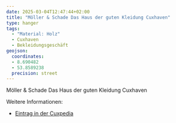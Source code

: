 ```yaml
---
date: 2025-03-04T12:47:44+02:00
title: "Möller & Schade Das Haus der guten Kleidung Cuxhaven"
type: hanger
tags:
  - "Material: Holz"
  - Cuxhaven
  - Bekleidungsgeschäft
geojson:
  coordinates:
  - 8.690482
  - 53.8589238
  precision: street
---
```

Möller & Schade
Das Haus der guten Kleidung
Cuxhaven

<div class="notes">
Weitere Informationen:
<ul>
<li><a href="https://cuxpedia.de/index.php?title=M%C3%B6ller_%26_Schade">Eintrag in der Cuxpedia</a></li>
</ul>
</div>
